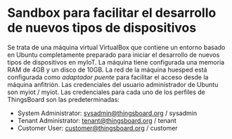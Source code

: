 # Sandbox para facilitar el desarrollo de nuevos tipos de dispositivos
Se trata de una máquina virtual VirtualBox que contiene un entorno basado en Ubuntu completamente preparado para iniciar el desarrollo de nuevos tipos de dispositivos en myIoT.
La máquina tiene configurada una memoria RAM de 4GB y un disco de 10GB.
La red de la máquina huesped está configurada como *adaptador puente* para facilitar el acceso desde la máquina anfitrión.
Las credenciales del usuario administrador de Ubuntu son myiot / myiot.
Las credenciales para cada uno de los perfiles de ThingsBoard son las predeterminadas:
- System Administrator: sysadmin@thingsboard.org / sysadmin
- Tenant Administrator: tenant@thingsboard.org / tenant
- Customer User: customer@thingsboard.org / customer
